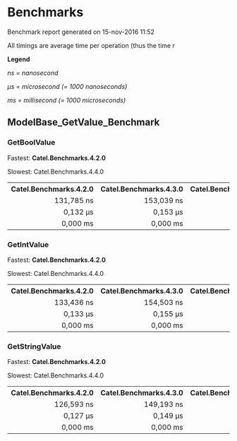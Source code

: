 # Benchmarks

Benchmark report generated on 15-nov-2016 11:52

All timings are average time per operation (thus the time r

**Legend**

*ns = nanosecond*

*μs = microsecond (= 1000 nanoseconds)*

*ms = millisecond (= 1000 microseconds)*


## ModelBase_GetValue_Benchmark

### GetBoolValue

Fastest: **Catel.Benchmarks.4.2.0**

Slowest: Catel.Benchmarks.4.4.0


<table>
<tr>
<th>Catel.Benchmarks.4.2.0</th><th>Catel.Benchmarks.4.3.0</th><th>Catel.Benchmarks.4.4.0</th><th>Catel.Benchmarks.4.5.0</th><th>Catel.Benchmarks.4.5.4</th></tr>
<tr>
<td align="right">131,785 ns</td><td align="right">153,039 ns</td><td align="right">177,851 ns</td><td align="right">156,473 ns</td><td align="right">153,156 ns</td></tr>
<tr>
<td align="right">0,132 μs</td><td align="right">0,153 μs</td><td align="right">0,178 μs</td><td align="right">0,156 μs</td><td align="right">0,153 μs</td></tr>
<tr>
<td align="right">0,000 ms</td><td align="right">0,000 ms</td><td align="right">0,000 ms</td><td align="right">0,000 ms</td><td align="right">0,000 ms</td></tr>
</table>

### GetIntValue

Fastest: **Catel.Benchmarks.4.2.0**

Slowest: Catel.Benchmarks.4.4.0


<table>
<tr>
<th>Catel.Benchmarks.4.2.0</th><th>Catel.Benchmarks.4.3.0</th><th>Catel.Benchmarks.4.4.0</th><th>Catel.Benchmarks.4.5.0</th><th>Catel.Benchmarks.4.5.4</th></tr>
<tr>
<td align="right">133,436 ns</td><td align="right">154,503 ns</td><td align="right">180,082 ns</td><td align="right">156,688 ns</td><td align="right">155,616 ns</td></tr>
<tr>
<td align="right">0,133 μs</td><td align="right">0,155 μs</td><td align="right">0,180 μs</td><td align="right">0,157 μs</td><td align="right">0,156 μs</td></tr>
<tr>
<td align="right">0,000 ms</td><td align="right">0,000 ms</td><td align="right">0,000 ms</td><td align="right">0,000 ms</td><td align="right">0,000 ms</td></tr>
</table>

### GetStringValue

Fastest: **Catel.Benchmarks.4.2.0**

Slowest: Catel.Benchmarks.4.4.0


<table>
<tr>
<th>Catel.Benchmarks.4.2.0</th><th>Catel.Benchmarks.4.3.0</th><th>Catel.Benchmarks.4.4.0</th><th>Catel.Benchmarks.4.5.0</th><th>Catel.Benchmarks.4.5.4</th></tr>
<tr>
<td align="right">126,593 ns</td><td align="right">149,193 ns</td><td align="right">175,095 ns</td><td align="right">147,857 ns</td><td align="right">144,430 ns</td></tr>
<tr>
<td align="right">0,127 μs</td><td align="right">0,149 μs</td><td align="right">0,175 μs</td><td align="right">0,148 μs</td><td align="right">0,144 μs</td></tr>
<tr>
<td align="right">0,000 ms</td><td align="right">0,000 ms</td><td align="right">0,000 ms</td><td align="right">0,000 ms</td><td align="right">0,000 ms</td></tr>
</table>

